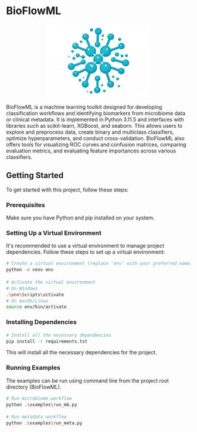 # BioFlowML
<div align="center">
  <img src="BioFlowML.png" alt="BioFlowML Logo" height="200">
</div>

BioFlowML is a machine learning toolkit designed for developing classification workflows and identifying biomarkers from microbiome data or clinical metadata. It is implemented in Python 3.11.5 and interfaces with libraries such as scikit-learn, XGBoost, and seaborn. This allows users to explore and preprocess data, create binary and multiclass classifiers, optimize hyperparameters, and conduct cross-validation. BioFlowML also offers tools for visualizing ROC curves and confusion matrices, comparing evaluation metrics, and evaluating feature importances across various classifiers.

## Getting Started

To get started with this project, follow these steps:

### Prerequisites

Make sure you have Python and pip installed on your system.

### Setting Up a Virtual Environment

It's recommended to use a virtual environment to manage project dependencies. Follow these steps to set up a virtual environment:

```bash
# Create a virtual environment (replace 'env' with your preferred name)
python -m venv env

# Activate the virtual environment
# On Windows
.\env\Scripts\activate
# On macOS/Linux
source env/bin/activate
```

### Installing Dependencies

```bash
# Install all the necessary dependencies
pip install -r requirements.txt
```
This will install all the necessary dependencies for the project.

### Running Examples

The examples can be run using command line from the project root directory (BioFlowML).

```bash
# Run microbiome workflow
python .\examples\run_mb.py

# Run metadata workflow
python .\examples\run_meta.py
```

